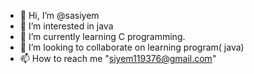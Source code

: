 - 👋 Hi, I’m @sasiyem
- 👀 I’m interested in java 
- 🌱 I’m currently learning C programming.
- 💞️ I’m looking to collaborate on learning program( java)
- 📫 How to reach me "siyem119376@gmail.com"

<!---
sasiyem/sasiyem is a ✨ special ✨ repository because its `README.md` (this file) appears on your GitHub profile.
You can click the Preview link to take a look at your changes.
--->
